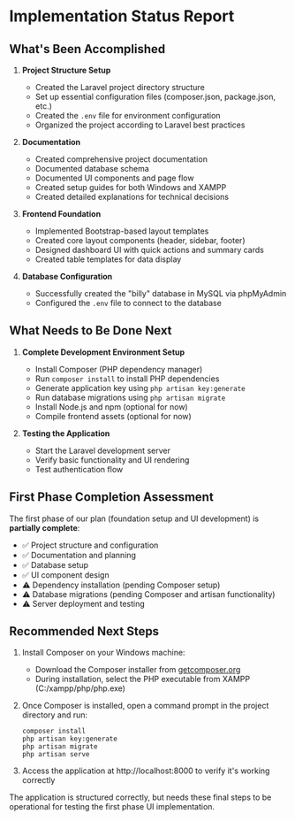 # Implementation Status Report

## What's Been Accomplished

1. **Project Structure Setup**
   - Created the Laravel project directory structure
   - Set up essential configuration files (composer.json, package.json, etc.)
   - Created the `.env` file for environment configuration
   - Organized the project according to Laravel best practices

2. **Documentation**
   - Created comprehensive project documentation
   - Documented database schema
   - Documented UI components and page flow
   - Created setup guides for both Windows and XAMPP
   - Created detailed explanations for technical decisions

3. **Frontend Foundation**
   - Implemented Bootstrap-based layout templates
   - Created core layout components (header, sidebar, footer)
   - Designed dashboard UI with quick actions and summary cards
   - Created table templates for data display

4. **Database Configuration**
   - Successfully created the "billy" database in MySQL via phpMyAdmin
   - Configured the `.env` file to connect to the database

## What Needs to Be Done Next

1. **Complete Development Environment Setup**
   - Install Composer (PHP dependency manager)
   - Run `composer install` to install PHP dependencies
   - Generate application key using `php artisan key:generate`
   - Run database migrations using `php artisan migrate`
   - Install Node.js and npm (optional for now)
   - Compile frontend assets (optional for now)

2. **Testing the Application**
   - Start the Laravel development server
   - Verify basic functionality and UI rendering
   - Test authentication flow

## First Phase Completion Assessment

The first phase of our plan (foundation setup and UI development) is **partially complete**:

- ✅ Project structure and configuration
- ✅ Documentation and planning
- ✅ Database setup
- ✅ UI component design
- ⚠️ Dependency installation (pending Composer setup)
- ⚠️ Database migrations (pending Composer and artisan functionality)
- ⚠️ Server deployment and testing

## Recommended Next Steps

1. Install Composer on your Windows machine:
   - Download the Composer installer from [getcomposer.org](https://getcomposer.org/download/)
   - During installation, select the PHP executable from XAMPP (C:/xampp/php/php.exe)

2. Once Composer is installed, open a command prompt in the project directory and run:
   ```
   composer install
   php artisan key:generate
   php artisan migrate
   php artisan serve
   ```

3. Access the application at http://localhost:8000 to verify it's working correctly

The application is structured correctly, but needs these final steps to be operational for testing the first phase UI implementation.
